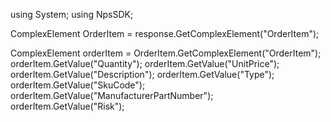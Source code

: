 using System;
using NpsSDK;

ComplexElement OrderItem = response.GetComplexElement("OrderItem");


ComplexElement orderItem = OrderItem.GetComplexElement("OrderItem");
orderItem.GetValue("Quantity");
orderItem.GetValue("UnitPrice");
orderItem.GetValue("Description");
orderItem.GetValue("Type");
orderItem.GetValue("SkuCode");
orderItem.GetValue("ManufacturerPartNumber");
orderItem.GetValue("Risk");

